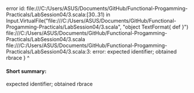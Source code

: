 error id: file:///C:/Users/ASUS/Documents/GitHub/Functional-Progamming-Practicals/LabSession04/3.scala:[30..31) in Input.VirtualFile("file:///C:/Users/ASUS/Documents/GitHub/Functional-Progamming-Practicals/LabSession04/3.scala", "object TextFormat{
    def 
}")
file:///C:/Users/ASUS/Documents/GitHub/Functional-Progamming-Practicals/LabSession04/3.scala
file:///C:/Users/ASUS/Documents/GitHub/Functional-Progamming-Practicals/LabSession04/3.scala:3: error: expected identifier; obtained rbrace
}
^
#### Short summary: 

expected identifier; obtained rbrace